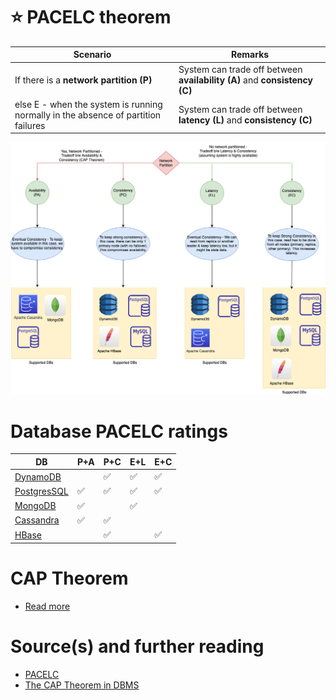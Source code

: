 # :star: PACELC theorem

| Scenario                                                                          | Remarks                                                                   |
|-----------------------------------------------------------------------------------|---------------------------------------------------------------------------|
| If there is a **network partition (P)**                                           | System can trade off between **availability (A)** and **consistency (C)** |
| else E - when the system is running normally in the absence of partition failures | System can trade off between **latency (L)** and **consistency (C)**      |

![img.png](PACELC_Diagram.drawio.png)

# Database PACELC ratings

| DB                                                                          | P+A                | P+C                | E+L                | E+C                |
|-----------------------------------------------------------------------------|--------------------|--------------------|--------------------|--------------------|
| [DynamoDB](../../2_AWSServices/6_DatabaseServices/AmazonDynamoDB/Readme.md) |                    | :white_check_mark: | :white_check_mark: | :white_check_mark: |
| [PostgresSQL](../7_SQL-Databases/Readme.md)                                 | :white_check_mark: | :white_check_mark: | :white_check_mark: | :white_check_mark: |
| [MongoDB](../10_Document-Databases/MongoDB)                                 | :white_check_mark: |                    | :white_check_mark: |                    |
| [Cassandra](../11_WideColumn-Databases/ApacheCasandra.md)                   | :white_check_mark: | :white_check_mark: |                    |                    |
| [HBase](../11_WideColumn-Databases/ApacheHBase.md)                          |                    | :white_check_mark: |                    | :white_check_mark: |

# CAP Theorem
- [Read more](CAPTheorem.md)

# Source(s) and further reading
- [PACELC](https://en.wikipedia.org/wiki/PACELC_theorem)
- [The CAP Theorem in DBMS](https://www.geeksforgeeks.org/the-cap-theorem-in-dbms/)